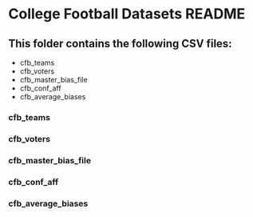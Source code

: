 # College Football Datasets README
## This folder contains the following CSV files:

- cfb_teams
- cfb_voters
- cfb_master_bias_file
- cfb_conf_aff
- cfb_average_biases

### cfb_teams
### cfb_voters
### cfb_master_bias_file
### cfb_conf_aff
### cfb_average_biases

